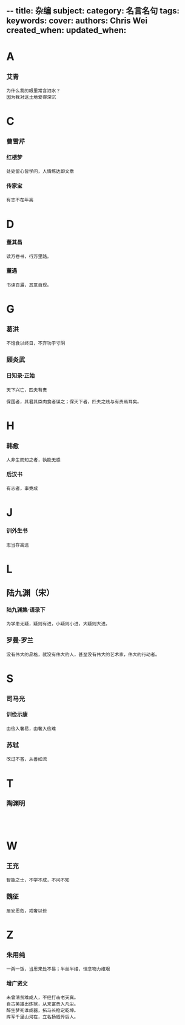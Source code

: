 --
title: 杂编
subject: 
category: 名言名句
tags: 
keywords: 
cover: 
authors: Chris Wei
created_when: 
updated_when: 
---


# A

### 艾青

```
为什么我的眼里常含泪水？
因为我对这土地爱得深沉
```

# C

### 曹雪芹

#### 红楼梦

```
处处留心皆学问，人情练达即文章
```

#### 传家宝

```
有志不在年高
```


# D

#### 董其昌

```
读万卷书，行万里路。
```

#### 董遇

```
书读百遍，其意自现。
```


# G

### 葛洪

```
不饱食以终日，不弃功于寸阴
```

### 顾炎武

#### 日知录·正始

```
天下兴亡，匹夫有责
```

```
保国者，其君其臣肉食者谋之；保天下者，匹夫之贱与有责焉耳矣。
```


# H

### 韩愈

```
人非生而知之者，孰能无惑
```

#### 后汉书

```
有志者，事竟成
```


# J

#### 训外生书

```
志当存高远
```


# L

## 陆九渊（宋）

#### 陆九渊集·语录下

```
为学患无疑，疑则有进，小疑则小进，大疑则大进。
```

### 罗曼·罗兰

```
没有伟大的品格，就没有伟大的人，甚至没有伟大的艺术家，伟大的行动者。
```

# S

### 司马光

#### 训俭示康

```
由俭入奢易，由奢入俭难
```

### 苏轼

```
改过不吝，从善如流
```


# T

### 陶渊明

```

```

```
```

```
```


# W

### 王充

```
智能之士，不学不成，不问不知
```

### 魏征

```
居安思危，戒奢以俭
```



# Z

### 朱用纯

```
一粥一饭，当思来处不易；半丝半缕，恒念物力维艰
```

#### 增广贤文

```
未曾清贫难成人，不经打击老天真。
自古英雄出炼狱，从来富贵入凡尘。
醉生梦死谁成器，拓马长枪定乾坤。
挥军千里山河在，立名扬威传后人。
```
